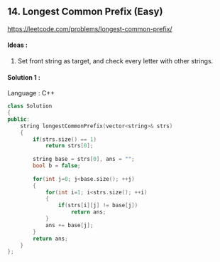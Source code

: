 ## **14. Longest Common Prefix (Easy)** 

https://leetcode.com/problems/longest-common-prefix/



#### Ideas : 

1. Set front string as target, and check every letter with other strings.



#### Solution 1 :

Language : C++

```C++
class Solution 
{
public:
    string longestCommonPrefix(vector<string>& strs) 
    {
        if(strs.size() == 1)
            return strs[0];
        
        string base = strs[0], ans = "";
        bool b = false;
        
        for(int j=0; j<base.size(); ++j)
        {
            for(int i=1; i<strs.size(); ++i)
            {
                if(strs[i][j] != base[j])
                    return ans;
            }
            ans += base[j];
        }
        return ans;
    }
};
```


